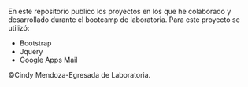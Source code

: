En este repositorio publico los proyectos en los que he colaborado y desarrollado durante el bootcamp de laboratoria.
Para este proyecto se utilizó:

  * Bootstrap
  * Jquery
  * Google Apps Mail

&copy;Cindy Mendoza-Egresada de Laboratoria.
